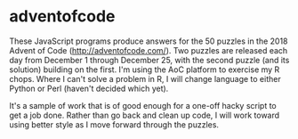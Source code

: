 # adventofcode
These JavaScript programs produce answers for the 50 puzzles in the 2018 Advent of Code (http://adventofcode.com/).
Two puzzles are released each day from December 1 through December 25, with the second puzzle (and its solution) building on the first.
I'm using the AoC platform to exercise my R chops. Where I can't solve a problem in R, I will change language to either Python or Perl (haven't decided which yet).

It's a sample of work that is of good enough for a one-off hacky script to get a job done.
Rather than go back and clean up code, I will work toward using better style as I move forward through the puzzles.
